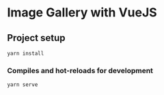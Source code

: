 # Image Gallery with VueJS

## Project setup
```
yarn install
```

### Compiles and hot-reloads for development
```
yarn serve
```
